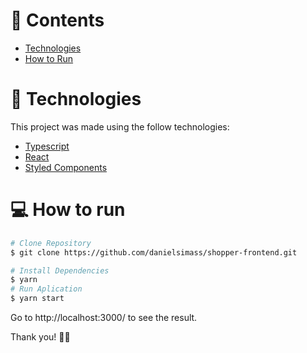 # 📌 Contents

* [Technologies](#rocket-technologies) 
* [How to Run](#computer-how-to-run)


# :rocket: Technologies
This project was made using the follow technologies:

* [Typescript](https://www.typescriptlang.org/)      
* [React](https://reactjs.org/)      
* [Styled Components](https://styled-components.com/)

  
  
# :computer: How to run

```bash
# Clone Repository
$ git clone https://github.com/danielsimass/shopper-frontend.git
```

```bash
# Install Dependencies
$ yarn
# Run Aplication
$ yarn start
```
Go to http://localhost:3000/ to see the result.



Thank you! 👋🏼
